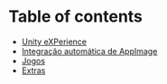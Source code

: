 # Table of contents

* [Unity eXPerience](../readme.md)
* [Integração automática de AppImage](pages/appimage-install.md)
* [Jogos](pages/jogos.md)
* [Extras](extras/summary.md)
